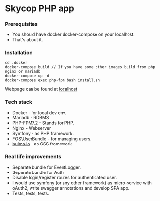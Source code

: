 Skycop PHP app
========================

### Prerequisites

* You should have docker docker-compose on your localhost.
* That's about it.

### Installation

```
cd .docker
docker-compose build // If you have some other images build from php nginx or mariadb
docker-compose up -d
docker-compose exec php-fpm bash install.sh
```

Webpage can be found at [localhost](http://localhost)

### Tech stack
* Docker - for local dev env.
* Mariadb - RDBMS
* PHP-FPM7.2 - Stands for PHP.
* Nginx - Webserver
* Symfony - as PHP framework.
* FOS\UserBundle - for managing users.
* [bulma.io](http://bulma.io) - as CSS framework

### Real life improvements
* Separate bundle for EventLogger.
* Separate bundle for Auth.
* Disable login/register routes for authenticated user.
* I would use symfony (or any other framework) as micro-service with oAuth2, write swagger annotations and develop SPA app. 
* Tests, tests, tests.